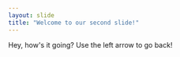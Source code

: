 ```yaml
---
layout: slide
title: "Welcome to our second slide!"
---
```

Hey, how's it going?
Use the left arrow to go back!
